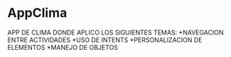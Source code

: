 # AppClima
APP DE CLIMA DONDE APLICO LOS SIGUIENTES TEMAS: 
*NAVEGACION ENTRE ACTIVIDADES
*USO DE INTENTS
*PERSONALIZACION DE ELEMENTOS
*MANEJO DE OBJETOS
